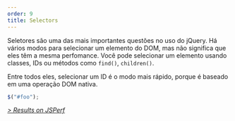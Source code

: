 ```yaml
---
order: 9
title: Selectors
---
```


Seletores são uma das mais importantes questões no uso do jQuery. Há vários modos para selecionar um elemento do DOM, mas não significa que eles têm a mesma perfomance. Você pode selecionar um elemento usando classes, IDs ou métodos como `find()`, `children()`.

Entre todos eles, selecionar um ID é o modo mais rápido, porque é baseado em uma operação DOM nativa.

```js
$("#foo");
```

*[> Results on JSPerf](http://jsperf.com/browser-diet-jquery-selectors)*
